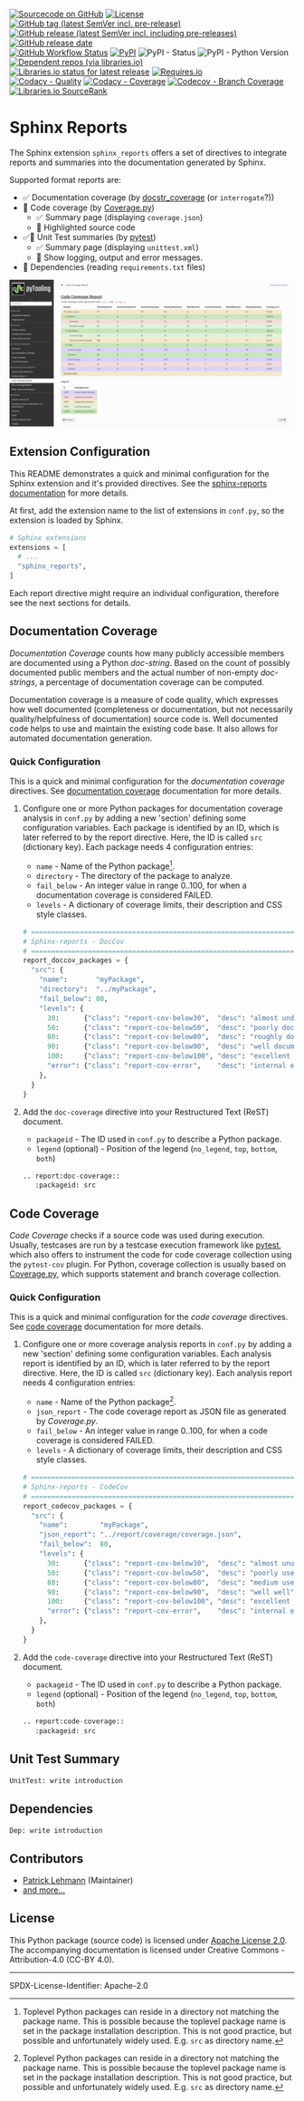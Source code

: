[![Sourcecode on GitHub](https://img.shields.io/badge/pyTooling-sphinx--reports-323131.svg?logo=github&longCache=true)](https://github.com/pyTooling/sphinx-reports)
[![License](https://img.shields.io/badge/code%20license-Apache%20License%2C%202.0-lightgrey?logo=GitHub)](LICENSE.md)
[![GitHub tag (latest SemVer incl. pre-release)](https://img.shields.io/github/v/tag/pyTooling/sphinx-reports?logo=GitHub&include_prereleases)](https://github.com/pyTooling/sphinx-reports/tags)
[![GitHub release (latest SemVer incl. including pre-releases)](https://img.shields.io/github/v/release/pyTooling/sphinx-reports?logo=GitHub&include_prereleases)](https://github.com/pyTooling/sphinx-reports/releases/latest)
[![GitHub release date](https://img.shields.io/github/release-date/pyTooling/sphinx-reports?logo=GitHub&)](https://github.com/pyTooling/sphinx-reports/releases)  
[![GitHub Workflow Status](https://img.shields.io/github/workflow/status/pyTooling/sphinx-reports/Test,%20Coverage%20and%20Release?label=Workflow&logo=GitHub)](https://github.com/pyTooling/sphinx-reports/actions?query=workflow%3A%22Test%2C+Coverage+and+Release%22)
[![PyPI](https://img.shields.io/pypi/v/sphinx-reports?logo=PyPI)](https://pypi.org/project/sphinx-reports/)
![PyPI - Status](https://img.shields.io/pypi/status/sphinx-reports?logo=PyPI)
![PyPI - Python Version](https://img.shields.io/pypi/pyversions/sphinx-reports?logo=PyPI)
[![Dependent repos (via libraries.io)](https://img.shields.io/librariesio/dependent-repos/pypi/sphinx-reports)](https://github.com/pyTooling/sphinx-reports/network/dependents)  
[![Libraries.io status for latest release](https://img.shields.io/librariesio/release/pypi/sphinx-reports)](https://libraries.io/github/pyTooling/sphinx-reports)
[![Requires.io](https://img.shields.io/requires/github/pyTooling/sphinx-reports)](https://requires.io/github/pyTooling/sphinx-reports/requirements/?branch=master)  
[![Codacy - Quality](https://img.shields.io/codacy/grade/9a89bbc1d2c04a699ea14abea75588c7?logo=Codacy)](https://www.codacy.com/manual/pyTooling/sphinx-reports)
[![Codacy - Coverage](https://img.shields.io/codacy/coverage/9a89bbc1d2c04a699ea14abea75588c7?logo=Codacy)](https://www.codacy.com/manual/pyTooling/sphinx-reports)
[![Codecov - Branch Coverage](https://img.shields.io/codecov/c/github/pyTooling/sphinx-reports?logo=Codecov)](https://codecov.io/gh/pyTooling/sphinx-reports)
[![Libraries.io SourceRank](https://img.shields.io/librariesio/sourcerank/pypi/sphinx-reports)](https://libraries.io/github/pyTooling/sphinx-reports/sourcerank)  
<!-- [![Read the Docs](https://img.shields.io/readthedocs/sphinx-reports)](https://pyVersioning.readthedocs.io/en/latest/) -->


# Sphinx Reports

The Sphinx extension `sphinx_reports` offers a set of directives to integrate reports and summaries into the
documentation generated by Sphinx.

Supported format reports are:
* ✅ Documentation coverage (by [docstr_coverage](https://github.com/HunterMcGushion/docstr_coverage) (or `interrogate`?))
* 🚧 Code coverage (by [Coverage.py](https://github.com/nedbat/coveragepy))
  * ✅ Summary page (displaying `coverage.json`)
  * 🚧 Highlighted source code
* ✅🚧 Unit Test summaries (by [pytest](https://github.com/pytest-dev/pytest))
  * ✅ Summary page (displaying `unittest.xml`)
  * 🚧 Show logging, output and error messages.
* 🚧 Dependencies (reading `requirements.txt` files)

![Code Coverage Summary Page](.github/CodeCoverage.png)


## Extension Configuration

This README demonstrates a quick and minimal configuration for the Sphinx extension and it's provided directives. See
the [sphinx-reports documentation](https://pyTooling.github.io/sphinx-reports) for more details.

At first, add the extension name to the list of extensions in `conf.py`, so the extension is loaded by Sphinx.

```Python
# Sphinx extensions
extensions = [
  # ...
  "sphinx_reports",
]
```

Each report directive might require an individual configuration, therefore see the next sections for details.

## Documentation Coverage

*Documentation Coverage* counts how many publicly accessible members are documented using a Python *doc-string*. Based
on the count of possibly documented public members and the actual number of non-empty *doc-strings*, a percentage of
documentation coverage can be computed.

Documentation coverage is a measure of code quality, which expresses how well documented (completeness or documentation,
but not necessarily quality/helpfulness of documentation) source code is. Well documented code helps to use and maintain
the existing code base. It also allows for automated documentation generation.


### Quick Configuration

This is a quick and minimal configuration for the *documentation coverage* directives.
See [documentation coverage](https://pyTooling.github.io/sphinx-reports/DocCov/index.html) documentation for more
details.

1. Configure one or more Python packages for documentation coverage analysis in `conf.py` by adding a new 'section' 
   defining some configuration variables. Each package is identified by an ID, which is later referred to by the report
   directive. Here, the ID is called `src` (dictionary key). Each package needs 4 configuration entries:

   * `name` - Name of the Python package[^1].
   * `directory` - The directory of the package to analyze.
   * `fail_below` - An integer value in range 0..100, for when a documentation coverage is considered FAILED.
   * `levels` - A dictionary of coverage limits, their description and CSS style classes.

   ```Python
   # ==============================================================================
   # Sphinx-reports - DocCov
   # ==============================================================================
   report_doccov_packages = {
     "src": {
       "name":       "myPackage",
       "directory":  "../myPackage",
       "fail_below": 80,
       "levels": {
         30:      {"class": "report-cov-below30",  "desc": "almost undocumented"},
         50:      {"class": "report-cov-below50",  "desc": "poorly documented"},
         80:      {"class": "report-cov-below80",  "desc": "roughly documented"},
         90:      {"class": "report-cov-below90",  "desc": "well documented"},
         100:     {"class": "report-cov-below100", "desc": "excellent documented"},
         "error": {"class": "report-cov-error",    "desc": "internal error"},
       },
     }
   }
   ```
2. Add the `doc-coverage` directive into your Restructured Text (ReST) document.
   
   * `packageid` - The ID used in `conf.py` to describe a Python package.
   * `legend` (optional) - Position of the legend (`no_legend`, `top`, `bottom`, `both`)

   ```Python
   .. report:doc-coverage::
      :packageid: src
   ```

## Code Coverage

*Code Coverage* checks if a source code was used during execution. Usually, testcases are run by a testcase execution
framework like [pytest](https://github.com/pytest-dev/pytest), which also offers to instrument the code for code
coverage collection using the `pytest-cov` plugin. For Python, coverage collection is usually based on
[Coverage.py](https://github.com/nedbat/coveragepy>), which supports statement and branch coverage collection.

### Quick Configuration

This is a quick and minimal configuration for the *code coverage* directives.
See [code coverage](https://pyTooling.github.io/sphinx-reports/CodeCov/index.html) documentation for more
details.

1. Configure one or more coverage analysis reports in `conf.py` by adding a new 'section' defining some configuration
   variables. Each analysis report is identified by an ID, which is later referred to by the report directive. Here, the
   ID is called ``src`` (dictionary key). Each analysis report needs 4 configuration entries:

   * `name` - Name of the Python package[^1].
   * `json_report` - The code coverage report as JSON file as generated by *Coverage.py*.
   * `fail_below` - An integer value in range 0..100, for when a code coverage is considered FAILED.
   * `levels` - A dictionary of coverage limits, their description and CSS style classes.

   ```Python
   # ==============================================================================
   # Sphinx-reports - CodeCov
   # ==============================================================================
   report_codecov_packages = {
     "src": {
       "name":        "myPackage",
       "json_report": "../report/coverage/coverage.json",
       "fail_below":  80,
       "levels": {
         30:      {"class": "report-cov-below30",  "desc": "almost unused"},
         50:      {"class": "report-cov-below50",  "desc": "poorly used"},
         80:      {"class": "report-cov-below80",  "desc": "medium used"},
         90:      {"class": "report-cov-below90",  "desc": "well well"},
         100:     {"class": "report-cov-below100", "desc": "excellent used"},
         "error": {"class": "report-cov-error",    "desc": "internal error"},
       },
     }
   }
   ```
2. Add the `code-coverage` directive into your Restructured Text (ReST) document.
   
   * `packageid` - The ID used in `conf.py` to describe a Python package.
   * `legend` (optional) - Position of the legend (`no_legend`, `top`, `bottom`, `both`)

   ```Python
   .. report:code-coverage::
      :packageid: src
   ```

## Unit Test Summary

```
UnitTest: write introduction
```


## Dependencies

```
Dep: write introduction
```


## Contributors

* [Patrick Lehmann](https://github.com/Paebbels) (Maintainer)
* [and more...](https://GitHub.com/pyTooling/sphinx-reports/graphs/contributors)


## License

This Python package (source code) is licensed under [Apache License 2.0](LICENSE.md).  
The accompanying documentation is licensed under Creative Commons - Attribution-4.0 (CC-BY 4.0).


-------------------------

SPDX-License-Identifier: Apache-2.0


[^1]: Toplevel Python packages can reside in a directory not matching the package name. This is possible because the
      toplevel package name is set in the package installation description. This is not good practice, but possible and
      unfortunately widely used. E.g. `src` as directory name.
